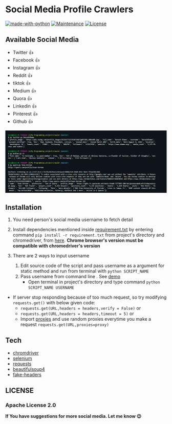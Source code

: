 # Social Media Profile Crawlers


[![made-with-python](https://img.shields.io/badge/Made%20with-Python-1f425f.svg)](https://www.python.org/)
[![Maintenance](https://img.shields.io/badge/Maintained%3F-yes-green.svg)](hhttps://github.com/shaikhsajid1111/social-media-profile-scrapers/graphs/commit-activity)
[![License](https://img.shields.io/badge/License-Apache%202.0-blue.svg)](https://opensource.org/licenses/Apache-2.0)







## Available Social Media
- Twitter :+1:
- Facebook :+1:
- Instagram :+1:
- Reddit :+1:   
- tiktok :+1:
- Medium :+1:
- Quora :+1:
- Linkedin :+1:
- Pinterest :+1:
- Github :+1:


![Screenshot](screenshots/screenshot1.PNG)



## Installation

1. You need person's social media username to fetch detail

1. Install dependencies mentioned inside [requirement.txt](requirement.txt) by entering command ```pip install -r requirement.txt``` from project's directory and chromedriver, from [here](https://chromedriver.chromium.org/downloads). 
 **Chrome browser's version must be compatible with chromedriver's version**

1. There are 2 ways to input username
    1. Edit source code of the script and pass username as a argument for static method and run from terminal with ```python SCRIPT_NAME```
    1. Pass username from command line  . See [demo](screenshots/demo.gif)
        - Open terminal in project's directory and type command ```python SCRIPT_NAME USERNAME```

- If server stop responding because of too much request, so try modifying ```requests.get()``` with below given code:
  - ```requests.get(URL,headers = headers,verify = False)```
                                or
  - ```requests.get(URL,headers = headers,timeout = 5)```
                                or
  -  Import [proxies](proxies.py) and use random proxies everytime you make a request ```requests.get(URL,proxies=proxy)```

## Tech

- [chromdriver](https://chromedriver.chromium.org)
- [selenium](https://selenium-python.readthedocs.io/installation.html)
- [requests](https://requests.readthedocs.io/en/master/)
- [beautifulsoup4](https://pypi.org/project/beautifulsoup4/)
- [fake-headers](https://pypi.org/project/fake-headers/)   
## LICENSE 

### Apache License 2.0                                 

**If You have suggestions for more social media. Let me know :wink:**


